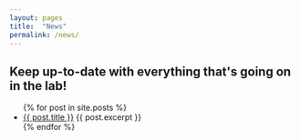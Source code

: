 ```yaml
---
layout: pages
title:  "News"
permalink: /news/
---
```


## Keep up-to-date with everything that's going on in the lab!

<ul>
  {% for post in site.posts %}
    <li>
      <a href="/cs135/{{ post.url }}">{{ post.title }}</a>
      {{ post.excerpt }}
    </li>
  {% endfor %}
</ul>
